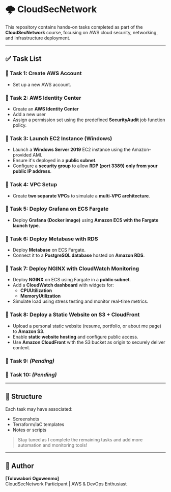 # 🌩️ CloudSecNetwork

This repository contains hands-on tasks completed as part of the **CloudSecNetwork** course, focusing on AWS cloud security, networking, and infrastructure deployment.

---

## ✅ Task List

### 🔹 Task 1: Create AWS Account
- Set up a new AWS account.

### 🔹 Task 2: AWS Identity Center
- Create an **AWS Identity Center**
- Add a new user
- Assign a permission set using the predefined **SecurityAudit** job function policy.

### 🔹 Task 3: Launch EC2 Instance (Windows)
- Launch a **Windows Server 2019** EC2 instance using the Amazon-provided AMI.
- Ensure it's deployed in a **public subnet**.
- Configure a **security group** to allow **RDP (port 3389)** **only from your public IP address**.

### 🔹 Task 4: VPC Setup
- Create **two separate VPCs** to simulate a **multi-VPC architecture**.

### 🔹 Task 5: Deploy Grafana on ECS Fargate
- Deploy **Grafana (Docker image)** using **Amazon ECS with the Fargate launch type**.

### 🔹 Task 6: Deploy Metabase with RDS
- Deploy **Metabase** on ECS Fargate.
- Connect it to a **PostgreSQL database** hosted on **Amazon RDS**.

### 🔹 Task 7: Deploy NGINX with CloudWatch Monitoring
- Deploy **NGINX** on ECS using Fargate in a **public subnet**.
- Add a **CloudWatch dashboard** with widgets for:
  - **CPUUtilization**
  - **MemoryUtilization**
- Simulate load using stress testing and monitor real-time metrics.

### 🔹 Task 8: Deploy a Static Website on S3 + CloudFront
- Upload a personal static website (resume, portfolio, or about me page) to **Amazon S3**.
- Enable **static website hosting** and configure public access.
- Use **Amazon CloudFront** with the S3 bucket as origin to securely deliver content.

### 🔹 Task 9: _(Pending)_

### 🔹 Task 10: _(Pending)_

---

## 📁 Structure

Each task may have associated:
- Screenshots
- Terraform/IaC templates
- Notes or scripts

> Stay tuned as I complete the remaining tasks and add more automation and monitoring tools!

---

## 🚀 Author
**[Toluwabori Oguwenmo]**  
CloudSecNetwork Participant | AWS & DevOps Enthusiast
